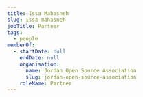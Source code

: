 ```yaml
---
title: Issa Mahasneh
slug: issa-mahasneh
jobTitle: Partner
tags:
  - people
memberOf:
  - startDate: null
    endDate: null
    organisation:
      name: Jordan Open Source Association
      slug: jordan-open-source-association
    roleName: Partner
---
```

